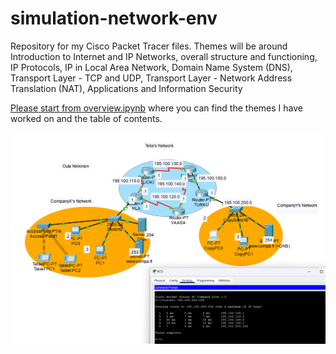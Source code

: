 # simulation-network-env
Repository for my Cisco Packet Tracer files. 
Themes will be around Introduction to Internet and IP Networks,  overall structure and functioning, IP Protocols, IP in Local Area Network, Domain Name System (DNS), Transport Layer - TCP and UDP, Transport Layer - Network Address Translation (NAT), Applications and Information Security

 [Please start from overview.ipynb](overview.ipynb) where you can find the themes I have worked on and the table of contents.

 
![example packet tracer project](images/general_example.png)
